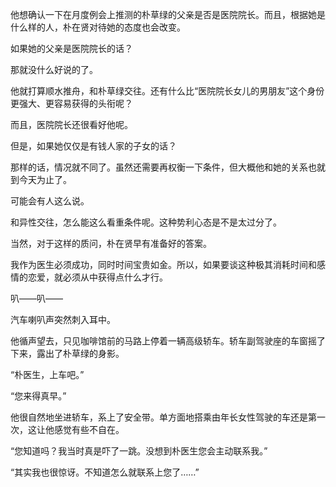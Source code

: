 他想确认一下在月度例会上推测的朴草绿的父亲是否是医院院长。而且，根据她是什么样的人，朴在贤对待她的态度也会改变。

如果她的父亲是医院院长的话？

那就没什么好说的了。

他就打算顺水推舟，和朴草绿交往。还有什么比“医院院长女儿的男朋友”这个身份更强大、更容易获得的头衔呢？

而且，医院院长还很看好他呢。

但是，如果她仅仅是有钱人家的子女的话？

那样的话，情况就不同了。虽然还需要再权衡一下条件，但大概他和她的关系也就到今天为止了。

可能会有人这么说。

和异性交往，怎么能这么看重条件呢。这种势利心态是不是太过分了。

当然，对于这样的质问，朴在贤早有准备好的答案。

我作为医生必须成功，同时时间宝贵如金。所以，如果要谈这种极其消耗时间和感情的恋爱，就必须从中获得点什么才行。

叭——叭——

汽车喇叭声突然刺入耳中。

他循声望去，只见咖啡馆前的马路上停着一辆高级轿车。轿车副驾驶座的车窗摇了下来，露出了朴草绿的身影。

“朴医生，上车吧。”

“您来得真早。”

他很自然地坐进轿车，系上了安全带。单方面地搭乘由年长女性驾驶的车还是第一次，这让他感觉有些不自在。

“您知道吗？我当时真是吓了一跳。没想到朴医生您会主动联系我。”

“其实我也很惊讶。不知道怎么就联系上您了……”